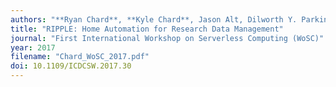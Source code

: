 ```yaml
---
authors: "**Ryan Chard**, **Kyle Chard**, Jason Alt, Dilworth Y. Parkinson, **Steve Tuecke**, **Ian Foster**"
title: "RIPPLE: Home Automation for Research Data Management"
journal: "First International Workshop on Serverless Computing (WoSC)"
year: 2017
filename: "Chard_WoSC_2017.pdf"
doi: 10.1109/ICDCSW.2017.30 
---
```


